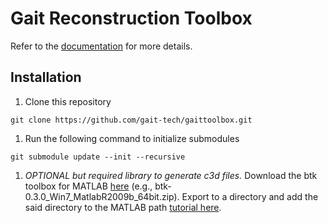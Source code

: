 # Gait Reconstruction Toolbox

Refer to the [documentation](https://gait-tech.github.io/gaittoolbox/) for more details.

## Installation

1. Clone this repository 
```
git clone https://github.com/gait-tech/gaittoolbox.git
```
1. Run the following command to initialize submodules
```
git submodule update --init --recursive
```
1. *OPTIONAL but required library to generate c3d files.* Download the btk toolbox for MATLAB [here](https://code.google.com/archive/p/b-tk/downloads) (e.g., btk-0.3.0_Win7_MatlabR2009b_64bit.zip). Export to a directory and add the said directory to the MATLAB path [tutorial here](https://au.mathworks.com/help/matlab/matlab_env/add-remove-or-reorder-folders-on-the-search-path.html).